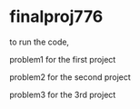 # finalproj776
to run the code,

problem1 for the first project

problem2 for the second project

problem3 for the 3rd project
